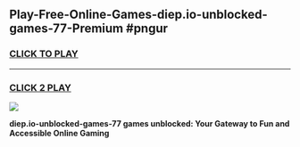 
## Play-Free-Online-Games-diep.io-unblocked-games-77-Premium #pngur
<h3>
<a href="https://premium.freeplayer.one?title=diep.io-unblocked-games-77&ref=8M">CLICK TO PLAY</a></h3>
<hr>

<h3>
<a href="https://premium.freeplayer.one?title=diep.io-unblocked-games-77&ref=8M">CLICK 2 PLAY</a>
  
</h3>

<a href="https://premium.freeplayer.one?title=diep.io-unblocked-games-77&ref=8M"><img src="https://clearcache.store/games.png"></a>


**diep.io-unblocked-games-77 games unblocked: Your Gateway to Fun and Accessible Online Gaming**
